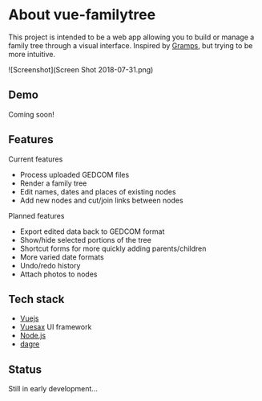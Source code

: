 # About vue-familytree

This project is intended to be a web app allowing you to build or manage a family tree through a visual interface. Inspired by [Gramps](https://gramps-project.org/), but trying to be more intuitive.

![Screenshot](Screen Shot 2018-07-31.png)

## Demo

Coming soon!

## Features

Current features
- Process uploaded GEDCOM files
- Render a family tree
- Edit names, dates and places of existing nodes
- Add new nodes and cut/join links between nodes

Planned features
- Export edited data back to GEDCOM format
- Show/hide selected portions of the tree
- Shortcut forms for more quickly adding parents/children
- More varied date formats
- Undo/redo history
- Attach photos to nodes

## Tech stack

- [Vuejs](https://vuejs.org/)
- [Vuesax](https://github.com/lusaxweb/vuesax) UI framework
- [Node.js](https://nodejs.org/)
- [dagre](https://github.com/dagrejs/dagre)

## Status

Still in early development...
